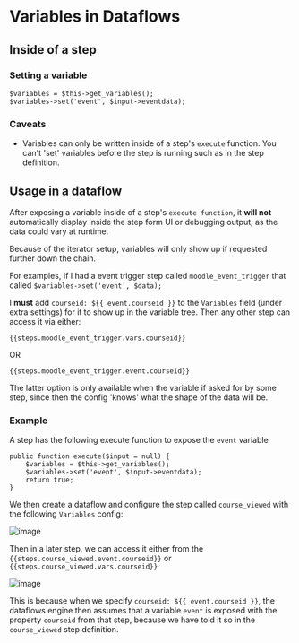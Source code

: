 # Variables in Dataflows

## Inside of a step
### Setting a variable
```
$variables = $this->get_variables();
$variables->set('event', $input->eventdata);
```

### Caveats
- Variables can only be written inside of a step's `execute` function. You can't 'set' variables before the step is running such as in the step definition.

## Usage in a dataflow
After exposing a variable inside of a step's `execute function`, it **will not** automatically display inside the step form UI or debugging output, as the data could vary at runtime.

Because of the iterator setup, variables will only show up if requested further down the chain.

For examples, If I had a event trigger step called `moodle_event_trigger` that called `$variables->set('event', $data);`

I **must** add `courseid: ${{ event.courseid }}` to the `Variables` field (under extra settings) for it to show up in the variable tree. Then any other step can access it via either:

`{{steps.moodle_event_trigger.vars.courseid}}`

OR

`{{steps.moodle_event_trigger.event.courseid}}`

The latter option is only available when the variable if asked for by some step, since then the config 'knows' what the shape of the data will be.

### Example
A step has the following execute function to expose the `event` variable
```
public function execute($input = null) {
    $variables = $this->get_variables();
    $variables->set('event', $input->eventdata);
    return true;
}
```
We then create a dataflow and configure the step called `course_viewed` with the following `Variables` config:

![image](https://user-images.githubusercontent.com/17095477/201774207-c478076f-c43c-4781-ad52-2d20ced6a356.png)

Then in a later step, we can access it either from the `{{steps.course_viewed.event.courseid}}` or `{{steps.course_viewed.vars.courseid}}`

![image](https://user-images.githubusercontent.com/17095477/201774176-5c347567-2362-4397-aebe-00924ea0b6dc.png)

This is because when we specify `courseid: ${{ event.courseid }}`, the dataflows engine then assumes that a variable `event` is exposed with the property `courseid` from that step, because we have told it so in the `course_viewed` step definition.